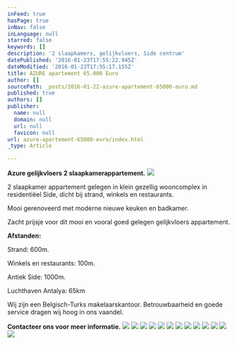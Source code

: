 ```yaml
---
inFeed: true
hasPage: true
inNav: false
inLanguage: null
starred: false
keywords: []
description: '2 slaapkamers, gelijkvloers, Side centrum'
datePublished: '2016-01-23T17:55:22.945Z'
dateModified: '2016-01-23T17:55:17.155Z'
title: AZURE apartement 65.000 Euro
author: []
sourcePath: _posts/2016-01-22-azure-apartement-65000-euro.md
published: true
authors: []
publisher:
  name: null
  domain: null
  url: null
  favicon: null
url: azure-apartement-65000-euro/index.html
_type: Article

---
```

**Azure gelijkvloers 2 slaapkamerappartement.**
![](https://s3-us-west-2.amazonaws.com/the-grid-img/p/3d160fceda6454050fc541b4eb0f47998f2852f1.jpg)

2 slaapkamer appartement gelegen in klein gezellig wooncomplex in residentiëel Side, dicht bij strand, winkels en restaurants.

Mooi gerenoveerd met moderne nieuwe keuken en badkamer.

Zacht prijsje voor dit mooi en vooral goed gelegen gelijkvloers appartement.

**Afstanden:**

Strand: 600m.

Winkels en restaurants: 100m.

Antiek Side: 1000m.

Luchthaven Antalya: 65km

Wij zijn een Belgisch-Turks makelaarskantoor. Betrouwbaarheid en goede service dragen wij hoog in ons vaandel.

**Contacteer ons voor meer informatie.**
![](https://the-grid-user-content.s3-us-west-2.amazonaws.com/12c3dd91-44f8-4d20-b4b5-4ff0867fb7dd.JPG)
![](https://the-grid-user-content.s3-us-west-2.amazonaws.com/6caa43a3-7d1d-40f9-b71f-14c4a2056798.JPG)
![](https://the-grid-user-content.s3-us-west-2.amazonaws.com/c94b717e-bdeb-41af-b2f4-2b8917dd8c36.JPG)
![](https://the-grid-user-content.s3-us-west-2.amazonaws.com/23cada76-6fb4-47e0-a240-6ebf5c3af209.JPG)
![](https://the-grid-user-content.s3-us-west-2.amazonaws.com/78824a90-7f4e-4bb9-a1ee-086ad8421683.JPG)
![](https://the-grid-user-content.s3-us-west-2.amazonaws.com/c7aaeed4-8db1-4de9-8987-82649f9222d7.JPG)
![](https://the-grid-user-content.s3-us-west-2.amazonaws.com/fdacce7a-e8da-4319-bac4-6a9600bdf799.JPG)
![](https://the-grid-user-content.s3-us-west-2.amazonaws.com/54546e15-d61f-48b6-bbe9-8ded9b81c076.JPG)
![](https://the-grid-user-content.s3-us-west-2.amazonaws.com/763a91ae-ebc7-474a-8ccf-a5bcd99a1d28.JPG)
![](https://the-grid-user-content.s3-us-west-2.amazonaws.com/47f54007-ba4d-4663-98d3-cf3465381684.JPG)
![](https://s3-us-west-2.amazonaws.com/the-grid-img/p/ae87e7580d2ccd6cba7ac7a3cf82de7d4dbf0cb1.jpg)
![](https://s3-us-west-2.amazonaws.com/the-grid-img/p/da27fb86e4a66960bf6cf968d68b95999e320382.jpg)
![](https://s3-us-west-2.amazonaws.com/the-grid-img/p/93326052686ccbb294daebf0d91dd5d398f97a01.jpg)